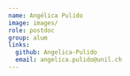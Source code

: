 ```yaml
---
name: Angélica Pulido  
image: images/
role: postdoc
group: alum
links:
  github: Angelica-Pulido
  email: angelica.pulido@unil.ch
---
```


